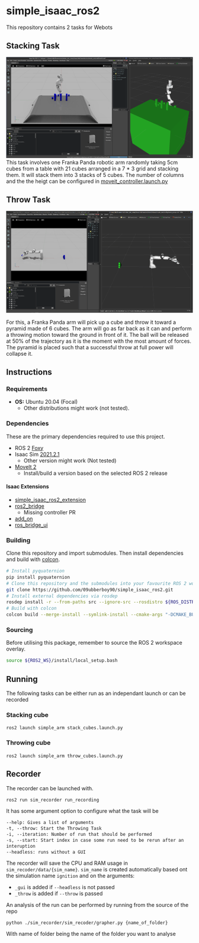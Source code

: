 # simple_isaac_ros2
This repository contains 2 tasks for Webots  

## Stacking Task
![Stacking Cube task](https://github.com/09ubberboy90/simple_isaac_ros2/blob/2231dbc3468ed3b08986e21456b8aa74be54c954/imgs/Isaac_place.png "Stacking Cube task")
This task involves one Franka Panda robotic arm randomly taking 5cm cubes from a table with 21 cubes arranged in a 7 * 3 grid and stacking them. It will stack them into 3 stacks of 5 cubes. The number of columns and the the heigt can be configured in [moveit_controller.launch.py](https://github.com/09ubberboy90/simple_isaac_ros2/blob/2231dbc3468ed3b08986e21456b8aa74be54c954/simple_arm/launch/moveit_controller.launch.py#L63)

## Throw Task
![Throw Task](https://github.com/09ubberboy90/simple_isaac_ros2/blob/2231dbc3468ed3b08986e21456b8aa74be54c954/imgs/Isaac_throw.png "Throw Task ")

For this, a Franka Panda arm will pick up a cube and throw it toward a pyramid made of 6 cubes. The arm will go as far back as it can and perform a throwing motion toward the ground in front of it. The ball will be released at 50% of the trajectory as it is the moment with the most amount of forces. The pyramid is placed such that a successful throw at full power will collapse it.

## Instructions

### Requirements

- **OS:** Ubuntu 20.04 (Focal)
  - Other distributions might work (not tested).

### Dependencies

These are the primary dependencies required to use this project.

- ROS 2 [Foxy](https://docs.ros.org/en/foxy/Installation.html)
- Isaac Sim [2021.2.1](https://developer.nvidia.com/isaac-sim/)
  - Other version might work (Not tested)
- [MoveIt 2](https://moveit.ros.org/install-moveit2/binary)
  - Install/build a version based on the selected ROS 2 release

#### Isaac Extensions

- [simple_isaac_ros2_extension](https://github.com/09ubberboy90/simple_isaac_ros2_extension)
- [ros2_bridge](https://github.com/Toni-SM/omni.add_on.ros2_bridge)
  - Missing controller PR  
- [add_on](https://github.com/Toni-SM/omni.usd.schema.add_on)
- [ros_bridge_ui](https://github.com/Toni-SM/omni.add_on.ros_bridge_ui)

### Building

Clone this repository and import submodules. Then install dependencies and build with [colcon](https://colcon.readthedocs.io).

```bash
# Install pyquaternion
pip install pyquaternion
# Clone this repository and the submodules into your favourite ROS 2 workspace
git clone https://github.com/09ubberboy90/simple_isaac_ros2.git
# Install external dependencies via rosdep
rosdep install -r --from-paths src --ignore-src --rosdistro ${ROS_DISTRO}
# Build with colcon
colcon build --merge-install --symlink-install --cmake-args "-DCMAKE_BUILD_TYPE=Release"
```

### Sourcing

Before utilising this package, remember to source the ROS 2 workspace overlay.

```bash
source ${ROS2_WS}/install/local_setup.bash
```

## Running
The following tasks can be either run as an independant launch or can be recorded

### Stacking cube

```
ros2 launch simple_arm stack_cubes.launch.py
```
### Throwing cube

```
ros2 launch simple_arm throw_cubes.launch.py
```
## Recorder
The recorder can be launched with. 
```
ros2 run sim_recorder run_recording 
```
It has some argument option to configure what the task will be
```
--help: Gives a list of arguments
-t, --throw: Start the Throwing Task
-i, --iteration: Number of run that should be performed
-s, --start: Start index in case some run need to be rerun after an interuption
--headless: runs without a GUI
```

The recorder will save the CPU and RAM usage in `sim_recoder/data/{sim_name}`.
`sim_name` is created automatically based ont the simulation name `ignition` and on the arguments:
- `_gui` is added if `--headless` is not passed
- `_throw` is added if `--throw` is passed

An analysis of the run can be performed by running from the source of the repo
```
python ./sim_recorder/sim_recoder/grapher.py {name_of_folder}
```
With name of folder being the name of the folder you want to analyse
